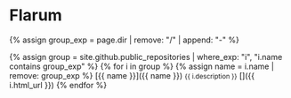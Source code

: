 # Flarum

{% assign group_exp = page.dir | remove: "/" | append: "-" %}

{% assign group = site.github.public_repositories | where_exp: "i", "i.name contains group_exp" %}
{% for i in group %}
  {% assign name = i.name | remove: group_exp %}
  <span class="block">[{{ name }}]({{ name }})</span>
  <span class="block"><small>{{ i.description }}</small></span>
  <span class="block">[<i class="fa-brands fa-github"></i>]({{ i.html_url }})</span>
{% endfor %}
